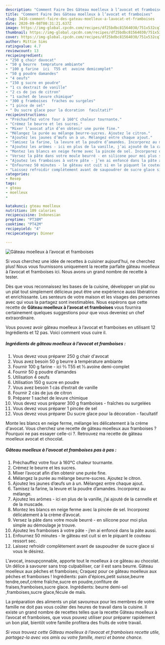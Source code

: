 ```yaml
---
description: "Comment Faire Des Gâteau moelleux à l’avocat et framboises"
title: "Comment Faire Des Gâteau moelleux à l’avocat et framboises"
slug: 3416-comment-faire-des-gateau-moelleux-a-lavocat-et-framboises
date: 2020-09-08T00:31:21.637Z
image: https://img-global.cpcdn.com/recipes/df25bdbc81564030/751x532cq70/gateau-moelleux-a-lavocat-et-framboises-photo-principale-de-la-recette.jpg
thumbnail: https://img-global.cpcdn.com/recipes/df25bdbc81564030/751x532cq70/gateau-moelleux-a-lavocat-et-framboises-photo-principale-de-la-recette.jpg
cover: https://img-global.cpcdn.com/recipes/df25bdbc81564030/751x532cq70/gateau-moelleux-a-lavocat-et-framboises-photo-principale-de-la-recette.jpg
author: Mittie Sims
ratingvalue: 4.7
reviewcount: 13
recipeingredient:
- "250 g chair davocat"
- "50 g beurre  temprature ambiante"
- "100 g farine  ici  T55 et  avoine demicomplet"
- "50 g poudre damandes"
- "4 oeufs"
- "150 g sucre en poudre"
- "1 cs dextrait de vanille"
- "2 cs de jus de citron"
- "1 sachet de levure chimique"
- "300 g framboises  fraches ou surgeles"
- "1 pince de sel"
- " Du sucre glace pour la dcoration  facultatif"
recipeinstructions:
- "Préchauffez votre four à 160°C chaleur tournante."
- "Crémez le beurre et les sucres."
- "Mixer l’avocat afin d’en obtenir une purée fine."
- "Mélangez la purée au mélange beurre-sucres. Ajoutez le citron."
- "Ajoutez les jaunes d’œufs un à un. Mélangez entre chaque ajout."
- "Tamisez la farine, la levure et la poudre d’amandes. Incorporez au mélange."
- "Ajoutez les arômes - ici en plus de la vanille, j’ai ajouté de la cannelle et de la muscade."
- "Montez les blancs en neige ferme avec la pincée de sel. Incorporez délicatement à la crème d’avocat."
- "Versez la pâte dans votre moule beurré - en silicone pour moi plus simple au démoulage je trouve."
- "Ajoutez les framboises à votre pâte - j’en ai enfoncé dans la pâte aussi."
- "Enfournez 50 minutes - le gâteau est cuit si en le piquant le couteau ressort sec."
- "Laissez refroidir complètement avant de saupoudrer de sucre glace si vous le désirez."
categories:
- Resep
tags:
- gteau
- moelleux
- 

katakunci: gteau moelleux  
nutrition: 109 calories
recipecuisine: Indonesian
preptime: "PT38M"
cooktime: "PT42M"
recipeyield: "4"
recipecategory: Dinner

---
```



![Gâteau moelleux à l’avocat et framboises](https://img-global.cpcdn.com/recipes/df25bdbc81564030/751x532cq70/gateau-moelleux-a-lavocat-et-framboises-photo-principale-de-la-recette.jpg)

Si vous cherchez une idée de recettes à cuisiner aujourd'hui, ne cherchez plus! Nous vous fournissons uniquement la recette parfaite gâteau moelleux à l’avocat et framboises ici. Nous avons un grand nombre de recette à tester.

Dès que vous reconnaissez les bases de la cuisine, développer un plat ou un plat tout simplement délicieux peut être une expérience aussi libératrice et enrichissante. Les senteurs de votre maison et les visages des personnes avec qui vous la partagez sont inestimables. Nous espérons que cette recette de <strong> Gâteau moelleux à l’avocat et framboises </strong> vous fournira certainement quelques suggestions pour que vous deveniez un chef extraordinaire.

<!--inarticleads1-->

Vous pouvez avoir gâteau moelleux à l’avocat et framboises en utilisant 12 Ingrédients et 12 pas. Voici comment vous cuire il.

##### Ingrédients de gâteau moelleux à l’avocat et framboises :

1. Vous devez vous préparer 250 g chair d&#39;avocat
1. Vous avez besoin 50 g beurre à température ambiante
1. Fournir 100 g farine - ici ⅔ T55 et ⅓ avoine demi-complet
1. Fournir 50 g poudre d’amandes
1. Utilisation 4 oeufs
1. Utilisation 150 g sucre en poudre
1. Vous avez besoin 1 càs d’extrait de vanille
1. Fournir 2 càs de jus de citron
1. Préparer 1 sachet de levure chimique
1. Vous devez vous préparer 300 g framboises - fraîches ou surgelées
1. Vous devez vous préparer 1 pincée de sel
1. Vous devez vous préparer  Du sucre glace pour la décoration - facultatif


Monte les blancs en neige ferme, mélange les délicatement à la crème d&#39;avocat. Vous cherchez une recette de gâteau moelleux aux framboises ? Pourquoi ne pas essayer celle-ci ?. Retrouvez ma recette de gâteau moelleux avocat et chocolat. 

<!--inarticleads2-->

##### Gâteau moelleux à l’avocat et framboises pas à pas :

1. Préchauffez votre four à 160°C chaleur tournante.
1. Crémez le beurre et les sucres.
1. Mixer l’avocat afin d’en obtenir une purée fine.
1. Mélangez la purée au mélange beurre-sucres. Ajoutez le citron.
1. Ajoutez les jaunes d’œufs un à un. Mélangez entre chaque ajout.
1. Tamisez la farine, la levure et la poudre d’amandes. Incorporez au mélange.
1. Ajoutez les arômes - ici en plus de la vanille, j’ai ajouté de la cannelle et de la muscade.
1. Montez les blancs en neige ferme avec la pincée de sel. Incorporez délicatement à la crème d’avocat.
1. Versez la pâte dans votre moule beurré - en silicone pour moi plus simple au démoulage je trouve.
1. Ajoutez les framboises à votre pâte - j’en ai enfoncé dans la pâte aussi.
1. Enfournez 50 minutes - le gâteau est cuit si en le piquant le couteau ressort sec.
1. Laissez refroidir complètement avant de saupoudrer de sucre glace si vous le désirez.


L&#39;avocat, insoupçonnable, apporte tout le moelleux à ce gâteau au chocolat. Un délice à savourer sans trop culpabiliser, car il est sans beurre. Gâteau moelleux aux pêches et framboises; Craquez pour ce gâteau moelleux aux pêches et framboises ! Ingrédients: pain d&#39;épices,petit suisse,beurre tendre,oeuf,crème fraîche,sucre en poudre,confiture de fraises,framboises,sucre glace. Ingrédients: beurre demi-sel ,framboises,sucre glace,fécule de maïs. 

<!--inarticleads1-->

<p>
La préparation des aliments un plat savoureux pour les membres de votre famille ne doit pas vous coûter des heures de travail dans la cuisine. Il existe un grand nombre de recettes telles que la recette Gâteau moelleux à l’avocat et framboises, que vous pouvez utiliser pour préparer rapidement un bon plat, bientôt votre famille profitera des fruits de votre travail.
</p>

<p>
<i>Si vous trouvez cette Gâteau moelleux à l’avocat et framboises recette utile, partagez-la avec vos amis ou votre famille, merci et bonne chance.</i>
</p>
